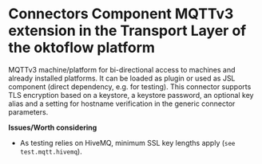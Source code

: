 # Connectors Component MQTTv3 extension in the Transport Layer of the oktoflow platform

MQTTv3 machine/platform for bi-directional access to machines and already installed platforms. It can be loaded as plugin or used as JSL component (direct dependency, e.g. for testing). This connector supports TLS encryption based on a keystore, a keystore password, an optional key alias and a setting for hostname verification in the generic connector parameters.

**Issues/Worth considering**
- As testing relies on HiveMQ, minimum SSL key lengths apply (`see test.mqtt.hivemq`).
